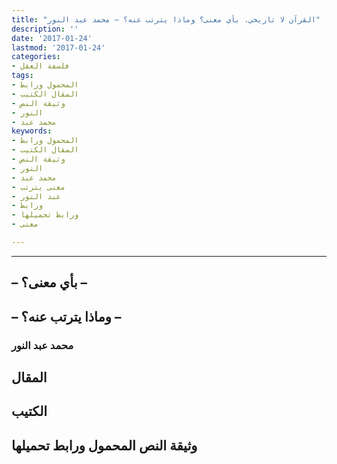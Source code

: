 ```yaml
---
title: "القرآن لا تاريخي. بأي معنى؟ وماذا يترتب عنه؟ – محمد عبد النور"
description: ''
date: '2017-01-24'
lastmod: '2017-01-24'
categories:
- فلسفة العقل
tags:
- المحمول ورابط
- المقال الكتيب
- وثيقة النص
- النور
- محمد عبد
keywords:
- المحمول ورابط
- المقال الكتيب
- وثيقة النص
- النور
- محمد عبد
- معنى يترتب
- عبد النور
- ورابط
- ورابط تحميلها
- معنى

---
```

****

## **– بأي معنى؟ –**

## **– وماذا يترتب عنه؟ –**

### محمد عبد النور

## المقال

## الكتيب

## وثيقة النص المحمول ورابط تحميلها

###